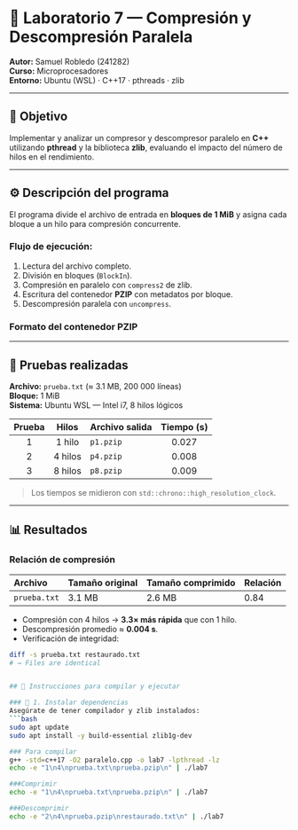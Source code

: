 # 🧩 Laboratorio 7 — Compresión y Descompresión Paralela

**Autor:** Samuel Robledo (241282)  
**Curso:** Microprocesadores  
**Entorno:** Ubuntu (WSL) · C++17 · pthreads · zlib  

---

## 🧠 Objetivo
Implementar y analizar un compresor y descompresor paralelo en **C++** utilizando **pthread** y la biblioteca **zlib**, evaluando el impacto del número de hilos en el rendimiento.

---

## ⚙️ Descripción del programa
El programa divide el archivo de entrada en **bloques de 1 MiB** y asigna cada bloque a un hilo para compresión concurrente.

### Flujo de ejecución:
1. Lectura del archivo completo.
2. División en bloques (`BlockIn`).
3. Compresión en paralelo con `compress2` de zlib.
4. Escritura del contenedor **PZIP** con metadatos por bloque.
5. Descompresión paralela con `uncompress`.

### Formato del contenedor PZIP



---

## 🧪 Pruebas realizadas
**Archivo:** `prueba.txt` (≈ 3.1 MB, 200 000 líneas)  
**Bloque:** 1 MiB  
**Sistema:** Ubuntu WSL — Intel i7, 8 hilos lógicos

| Prueba | Hilos | Archivo salida | Tiempo (s) |
|:------:|:------:|:---------------|:-----------:|
| 1 | 1 hilo | `p1.pzip` | 0.027 |
| 2 | 4 hilos | `p4.pzip` | 0.008 |
| 3 | 8 hilos | `p8.pzip` | 0.009 |

> Los tiempos se midieron con `std::chrono::high_resolution_clock`.

---

## 📊 Resultados

### Relación de compresión
| Archivo | Tamaño original | Tamaño comprimido | Relación |
|:---------|:----------------|:------------------|:----------|
| `prueba.txt` | 3.1 MB | 2.6 MB | 0.84 |

- Compresión con 4 hilos → **3.3× más rápida** que con 1 hilo.  
- Descompresión promedio ≈ **0.004 s**.  
- Verificación de integridad:

```bash
diff -s prueba.txt restaurado.txt
# → Files are identical


## 🧱 Instrucciones para compilar y ejecutar

### 🔹 1. Instalar dependencias
Asegúrate de tener compilador y zlib instalados:
```bash
sudo apt update
sudo apt install -y build-essential zlib1g-dev

### Para compilar
g++ -std=c++17 -O2 paralelo.cpp -o lab7 -lpthread -lz
echo -e "1\n4\nprueba.txt\nprueba.pzip\n" | ./lab7

###Comprimir
echo -e "1\n4\nprueba.txt\nprueba.pzip\n" | ./lab7

###Descomprimir
echo -e "2\n4\nprueba.pzip\nrestaurado.txt\n" | ./lab7


